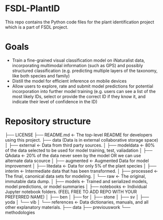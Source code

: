 # FSDL-PlantID
This repo contains the Python code files for the plant identification project which is a part of FSDL project. 


# Goals
- Train a fine-grained visual classification model on iNaturalist data, incorporating multimodal information (such as GPS) and possibly structured classification (e.g. predicting multiple layers of the taxonomy, like both species and family)
- Distill the model for efficient inference on mobile devices
- Allow users to explore, rate and submit model predictions for potential incorporation into further model training (e.g. users can see a list of the most likely IDs, select or provide the correct ID if they know it, and indicate their level of confidence in the ID)


# Repository structure
├── LICENSE
├── README.md          <- The top-level README for developers using this project.
├── data (Data is in external collaborative storage space)
│   ├── external       <- Data from third party sources.
│   ├── modeldata      <- 80% of the data selected to be used for model training, test, valiadation
│   ├── QAdata         <- 20% of the data never seen by the model OR we can use alternate data scource
│   ├── augmented      <- Augmented Data for model improvement 
│   ├── litedata       <- Data for only 5% of the plant species 
│   ├── interim        <- Intermediate data that has been transformed.
│   ├── processed      <- The final, canonical data sets for modeling.
│   └── raw            <- The original, immutable data dump.
│
├── models             <- Trained and serialized models, model predictions, or model summaries
│
├── notebooks          <- Individual Jupyter notebook folders. (FEEL FREE TO ADD REPO WITH YOUR PREFERRED NAME) 
│   ├── ben
│   ├── for
│   ├── stone
│   ├── sv
│   ├── yoda
│   └── vib
│
└──  references         <- Data dictionaries, manuals, and all other explanatory materials. 
    ├── data
    ├── previouswork
    └── methodologies